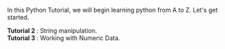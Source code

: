In this Python Tutorial, we will begin learning python from A to Z. Let's get started.

<b>Tutorial 2</b> : String manipulation.<br>
<b>Tutorial 3</b> : Working with Numeric Data.
